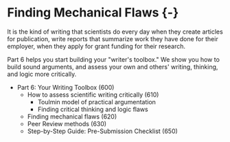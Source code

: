 # Finding Mechanical Flaws {-}

It is the kind of writing that scientists do every day when they create articles for publication, write reports that summarize work they have done for their employer, when they apply for grant funding for their research.

Part 6 helps you start building your "writer's toolbox." We show you how to build sound arguments, and assess your own and others' writing, thinking, and logic more critically. 


* Part 6: Your Writing Toolbox (600)
    + How to assess scientific writing critically (610)
        - Toulmin model of practical argumentation
        - Finding critical thinking and logic flaws
    + Finding mechanical flaws (620)
    + Peer Review methods (630)
    + Step-by-Step Guide: Pre-Submission Checklist (650)



